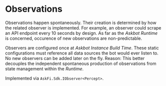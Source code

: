 # Observations

Observations happen spontaneously. Their creation is determined by how the related observer is implemented. For example, an observer could scrape an API endpoint every 10 seconds by design. As far as the _Askbot Runtime_ is concerned, occurence of new observations are non-predictable.

Observers are configured once at _Askbot Instance Build Time_. These static configurations must reference all data sources the bot would ever listen to. No new observers can be added later on the fly. Reason: This better decouples the independent spontaneous production of observations from state management within the _Runtime_.

Implemented via `AskFi.Sdk.IObserver<Percept>`.
